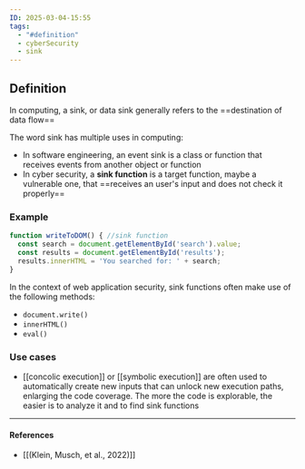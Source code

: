 ```yaml
---
ID: 2025-03-04-15:55
tags:
  - "#definition"
  - cyberSecurity
  - sink
---
```

## Definition

In computing, a sink, or data sink generally refers to the ==destination of data flow==

The word sink has multiple uses in computing:
- In software engineering, an event sink is a class or function that receives events from another object or function
- In cyber security, a **sink function** is a target function, maybe a vulnerable one, that ==receives an user's input and does not check it properly==

### Example

```javascript
function writeToDOM() { //sink function
  const search = document.getElementById('search').value;
  const results = document.getElementById('results');
  results.innerHTML = 'You searched for: ' + search;
}
```

In the context of web application security, sink functions often make use of the following methods:
- `document.write()`
- `innerHTML()`
- `eval()`

### Use cases

- [[concolic execution]] or [[symbolic execution]] are often used to automatically create new inputs that can unlock new execution paths, enlarging the code coverage. The more the code is explorable, the easier is to analyze it and to find sink functions

---
#### References
- [[(Klein, Musch, et al., 2022)]]